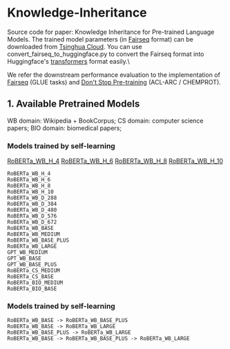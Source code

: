 # Knowledge-Inheritance

Source code for paper: Knowledge Inheritance for Pre-trained Language Models. The trained model parameters (in [Fairseq](https://github.com/pytorch/fairseq) format) can be downloaded from [Tsinghua Cloud](https://cloud.tsinghua.edu.cn/d/aab1777a161545038c01/). You can use convert_fairseq_to_huggingface.py to convert the Fairseq format into Huggingface's [transformers](https://github.com/huggingface/transformers) format easily.\

We refer the downstream performance evaluation to the implementation of [Fairseq](https://github.com/pytorch/fairseq) (GLUE tasks) and [Don't Stop Pre-training](https://github.com/allenai/dont-stop-pretraining) (ACL-ARC / CHEMPROT).

## 1. Available Pretrained Models

WB domain: Wikipedia + BookCorpus; CS domain: computer science papers; BIO domain: biomedical papers;

### Models trained by self-learning

[RoBERTa_WB_H_4]()
[RoBERTa_WB_H_6]()
[RoBERTa_WB_H_8]()
[RoBERTa_WB_H_10]()

```
RoBERTa_WB_H_4
RoBERTa_WB_H_6
RoBERTa_WB_H_8
RoBERTa_WB_H_10
RoBERTa_WB_D_288
RoBERTa_WB_D_384
RoBERTa_WB_D_480
RoBERTa_WB_D_576
RoBERTa_WB_D_672
RoBERTa_WB_BASE
RoBERTa_WB_MEDIUM
RoBERTa_WB_BASE_PLUS
RoBERTa_WB_LARGE
GPT_WB_MEDIUM
GPT_WB_BASE
GPT_WB_BASE_PLUS
RoBERTa_CS_MEDIUM
RoBERTa_CS_BASE
RoBERTa_BIO_MEDIUM
RoBERTa_BIO_BASE
```

### Models trained by self-learning

```
RoBERTa_WB_BASE -> RoBERTa_WB_BASE_PLUS
RoBERTa_WB_BASE -> RoBERTa_WB_LARGE
RoBERTa_WB_BASE_PLUS -> RoBERTa_WB_LARGE
RoBERTa_WB_BASE -> RoBERTa_WB_BASE_PLUS -> RoBERTa_WB_LARGE
```

